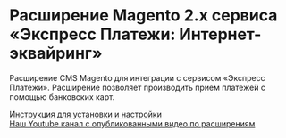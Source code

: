 ﻿# Расширение Magento 2.x  сервиса «Экспресс Платежи: Интернет-эквайринг»
<p>Расширение CMS Magento для интеграции с сервисом «Экспресс Платежи». Расширение позволяет производить прием платежей с помощью банковских карт.</p>
 <a href="https://express-pay.by/cms-extensions/magento2">Инструкция для установки и настройки</a> <br/>
  <a href="https://www.youtube.com/c/express-pay-by">Наш Youtube канал с опубликованными видео по расширениям</a>
